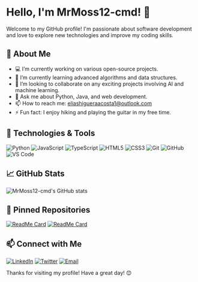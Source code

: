 # Hello, I'm MrMoss12-cmd! 👋

Welcome to my GitHub profile! I'm passionate about software development and love to explore new technologies and improve my coding skills.

## 🚀 About Me

- 💻 I’m currently working on various open-source projects.
- 🌱 I’m currently learning advanced algorithms and data structures.
- 👯 I’m looking to collaborate on any exciting projects involving AI and machine learning.
- 💬 Ask me about Python, Java, and web development.
- 📫 How to reach me: eliashigueraacosta1@outlook.com
- ⚡ Fun fact: I enjoy hiking and playing the guitar in my free time.

## 🔧 Technologies & Tools

![Python](https://img.shields.io/badge/-Python-333333?style=flat&logo=python)
![JavaScript](https://img.shields.io/badge/-JavaScript-333333?style=flat&logo=javascript)
![TypeScript](https://img.shields.io/badge/-JavaScript-333333?style=flat&logo=typescript)
![HTML5](https://img.shields.io/badge/-HTML5-333333?style=flat&logo=html5)
![CSS3](https://img.shields.io/badge/-CSS3-333333?style=flat&logo=css3)
![Git](https://img.shields.io/badge/-Git-333333?style=flat&logo=git)
![GitHub](https://img.shields.io/badge/-GitHub-333333?style=flat&logo=github)
![VS Code](https://img.shields.io/badge/-VS%20Code-333333?style=flat&logo=visual-studio-code)

## 📈 GitHub Stats

![MrMoss12-cmd's GitHub stats](https://github-readme-stats.vercel.app/api?username=MrMoss12-cmd&show_icons=true&theme=dark)

## 📌 Pinned Repositories

[![ReadMe Card](https://github-readme-stats.vercel.app/api/pin/?username=MrMoss12-cmd&repo=your-repo-name-1&theme=dark)](https://github.com/MrMoss12-cmd/your-repo-name-1)
[![ReadMe Card](https://github-readme-stats.vercel.app/api/pin/?username=MrMoss12-cmd&repo=your-repo-name-2&theme=dark)](https://github.com/MrMoss12-cmd/your-repo-name-2)

## 📫 Connect with Me

[![LinkedIn](https://img.shields.io/badge/-LinkedIn-333333?style=flat&logo=linkedin)](https://www.linkedin.com/in/your-linkedin-profile)
[![Twitter](https://img.shields.io/badge/-Twitter-333333?style=flat&logo=twitter)](https://twitter.com/your-twitter-handle)
[![Email](https://img.shields.io/badge/-Email-333333?style=flat&logo=gmail)](mailto:your-email@example.com)

Thanks for visiting my profile! Have a great day! 😊
